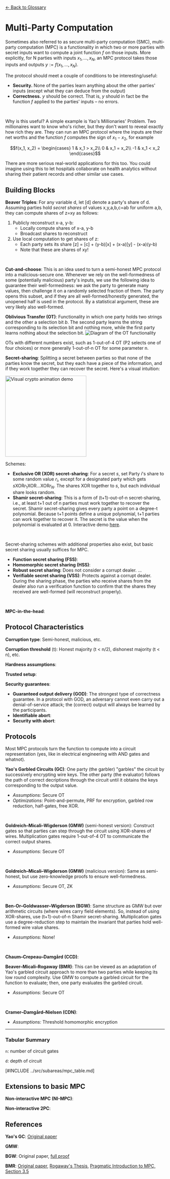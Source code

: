[&larr; Back to Glossary](../glossary.md)

# Multi-Party Computation

Sometimes also referred to as secure multi-party computation (SMC), multi-party computation (MPC) is a functionality in which two or more parties with secret inputs want to compute a joint function $f$ on those inputs. More explicitly, for N parties with inputs $x_1, \ldots, x_N$, an MPC protocol takes those inputs and outputs $y := f(x_1, \ldots, x_N)$.

The protocol should meet a couple of conditions to be interesting/useful:
- **Security.** None of the parties learn anything about the other parties' inputs (except what they can deduce from the output)
- **Correctness.** $y$ should be correct. That is, $y$ should in fact be the function $f$ applied to the parties' inputs – no errors.

<br/>

Why is this useful? A simple example is Yao's Millionaries' Problem. Two millionaires want to know who's richer, but they don't want to reveal exactly how rich they are. They can run an MPC protocol where the inputs are their net worths and the function $f$ computes the sign of $x_1 - x_2$, for example 

$$f(x_1, x_2) = \begin{cases}
1 	& x_1 > x_2\\
0 	& x_1 = x_2\\
-1 	& x_1 < x_2
\end{cases}$$

There are more serious real-world applications for this too. You could imagine using this to let hospitals collaborate on health analytics without sharing their patient records and other similar use cases.

## Building Blocks

**Beaver Triples**: For any variable d, let [d] denote a party's share of d. Assuming parties hold _secret shares_ of values x,y,a,b,c=ab for uniform a,b, they can compute shares of z=xy as follows:

1. Publicly reconstruct x-a, y-b:
    - Locally compute shares of x-a, y-b
    - Broadcast shares to reconstruct
1. Use local computation to get shares of z:
    - Each party sets its share [z] = [c] + (y-b)[x] + (x-a)[y] - (x-a)(y-b)
    - Note that these are shares of xy!

<br/>

**Cut-and-choose**: This is an idea used to turn a semi-honest MPC protocol into a malicious-secure one. Whenever we rely on the well-formedness of some (potentially malicious) party's inputs, we use the following idea to guarantee their well-formedness: we ask the party to generate many values, then challenge it on a randomly selected fraction of them. The party opens this subset, and if they are all well-formed/honestly generated, the unopened half is used in the protocol. By a statistical argument, these are very likely also well-formed.

**Oblivious Transfer (OT)**: Functionality in which one party holds two strings and the other a selection bit _b_. The second party learns the string corresponding to its selection bit and nothing more, while the first party learns nothing about the selection bit.
![Diagram of the OT functionality](../img/OT.png)

OTs with different numbers exist, such as 1-out-of-4 OT (P2 selects one of four choices) or more generally 1-out-of-n OT for some parameter n.

**Secret-sharing**: Splitting a secret between parties so that none of the parties know the secret, but they each have a piece of the information, and if they work together they can recover the secret. Here's a visual intuition:

<a title="Blokhead at English Wikipedia, Public domain, via Wikimedia Commons" href="https://commons.wikimedia.org/wiki/File:Visual_crypto_animation_demo.gif"><img width="256" alt="Visual crypto animation demo" src="https://upload.wikimedia.org/wikipedia/commons/0/0e/Visual_crypto_animation_demo.gif"></a>

Schemes:
- **Exclusive OR (XOR) secret-sharing**: For a secret _s_, set Party _i_'s share to some random value $r_i$, except for a designated party which gets $s \text{XOR} r_1 \text{XOR} \ldots \text{XOR} r_N$. The shares XOR together to _s_, but each individual share looks random.
- **Shamir secret-sharing**: This is a form of (t+1)-out-of-n secret-sharing, i.e., at least t+1 out of n parties must work together to recover the secret. Shamir secret-sharing gives every party a point on a degree-t polynomial. Because t+1 points define a unique polynomial, t+1 parties can work together to recover it. The secret is the value when the polynomial is evaluated at 0. Interactive demo [here](./ShamirSS.ipynb).

<br/>

Secret-sharing schemes with additional properties also exist, but basic secret sharing usually suffices for MPC.
- **Function secret sharing (FSS)**:
- **Homomorphic secret sharing (HSS)**:
- **Robust secret sharing**: Does not consider a corrupt dealer. ...
- **Verifiable secret sharing (VSS)**: Protects against a corrupt dealer. During the sharing phase, the parties who receive shares from the dealer also run a verification function to confirm that the shares they received are well-formed (will reconstruct properly).

<br/>

**MPC-in-the-head**:

## Protocol Characteristics

**Corruption type**: Semi-honest, malicious, etc.

**Corruption threshold** (t): Honest majority (t < n/2), dishonest majority (t < n), etc.

**Hardness assumptions**: 

**Trusted setup**: 

**Security guarantees**:
- **Guaranteed output delivery (GOD)**: The strongest type of correctness guarantee. In a protocol with GOD, an adversary cannot even carry out a denial-of-service attack; the (correct) output will always be learned by the participants.
- **Identifiable abort**:
- **Security with abort**:

## Protocols

Most MPC protocols turn the function to compute into a circuit representation (yes, like in electrical engineering with AND gates and whatnot). 

**Yao's Garbled Circuits (GC)**: One party (the garbler) "garbles" the circuit by successively encrypting wire keys. The other party (the evaluator) follows the path of correct decriptions through the circuit until it obtains the keys corresponding to the output value.  
- _Assumptions:_ Secure OT  
- _Optimizations:_ Point-and-permute, PRF for encryption, garbled row reduction, half-gates, free XOR.

<br/>

**Goldreich–Micali–Wigderson (GMW)** (semi-honest version): Construct gates so that parties can step through the circuit using XOR-shares of wires. Multiplication gates require 1-out-of-4 OT to communicate the correct output shares.  
- _Assumptions:_ Secure OT

<br/>

**Goldreich–Micali–Wigderson (GMW)** (malicious version): Same as semi-honest, but use zero-knowledge proofs to ensure well-formedness.  
- _Assumptions:_ Secure OT, ZK

<br/>

**Ben-Or–Goldwasser–Wigderson (BGW)**: Same structure as GMW but over arithmetic circuits (where wires carry field elements). So, instead of using XOR-shares, use (t+1)-out-of-n Shamir secret-sharing. Multiplication gates use a degree-reduction step to maintain the invariant that parties hold well-formed wire value shares.  
- _Assumptions:_ None!

<br/>

**Chaum–Crepeau–Damgård (CCD)**: 

**Beaver–Micali–Rogaway (BMR)**: This can be viewed as an adaptation of Yao's garbled circuit approach to more than two parties while keeping its low round complexity. Use GMW to compute a garbled circuit for the function to evaluate; then, one party evaluates the garbled circuit.
- _Assumptions:_ Secure OT

<br/>

**Cramer–Damgård–Nielsen (CDN)**:
- _Assumptions:_ Threshold homomorphic encryption

<hr/>

### Tabular Summary

`n`: number of circuit gates

`d`: depth of circuit  

<!-- <embed type="text/html" src="../src/subareas/mpc_table.html"></embed> -->
[#INCLUDE ../src/subareas/mpc_table.md]

## Extensions to basic MPC

**Non-interactive MPC (NI-MPC)**:

**Non-interactive 2PC**:

## References

**Yao's GC**: [Original paper](https://ieeexplore.ieee.org/document/4568207)

**GMW**: 

**BGW**: Original paper, [full proof](https://eccc.weizmann.ac.il//report/2011/036/)

**BMR**: [Original paper](https://dl.acm.org/doi/pdf/10.1145/100216.100287?casa_token=jgHhj-wpD88AAAAA:17nxjtduFXBZwYyyvRd9sVKdnPBXZ-vaBxXxzmHFQwhZy_dRc1UGxRnmoXj6WlNRflZ-wRlQA0v-iA), [Rogaway's Thesis](https://www.cs.ucdavis.edu/~rogaway/papers/thesis.pdf), [Pragmatic Introduction to MPC, Section 3.5](https://securecomputation.org/)